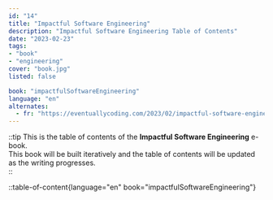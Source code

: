 ```yaml
---
id: "14"
title: "Impactful Software Engineering"
description: "Impactful Software Engineering Table of Contents"
date: "2023-02-23"
tags:
- "book"
- "engineering"
cover: "book.jpg"
listed: false

book: "impactfulSoftwareEngineering"
language: "en"
alternates:
  - fr: "https://eventuallycoding.com/2023/02/impactful-software-engineering"
---
```



::tip
This is the table of contents of the **Impactful Software Engineering** e-book.  
This book will be built iteratively and the table of contents will be updated as the writing progresses.  
::

::table-of-content{language="en" book="impactfulSoftwareEngineering"}
